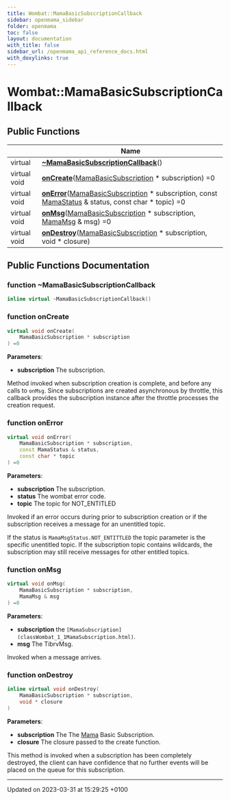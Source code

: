 ```yaml
---
title: Wombat::MamaBasicSubscriptionCallback
sidebar: openmama_sidebar
folder: openmama
toc: false
layout: documentation
with_title: false
sidebar_url: /openmama_api_reference_docs.html
with_doxylinks: true
---
```


# Wombat::MamaBasicSubscriptionCallback





## Public Functions

|                | Name           |
| -------------- | -------------- |
| virtual | **[~MamaBasicSubscriptionCallback](classWombat_1_1MamaBasicSubscriptionCallback.html#function-~mamabasicsubscriptioncallback)**() |
| virtual void | **[onCreate](classWombat_1_1MamaBasicSubscriptionCallback.html#function-oncreate)**([MamaBasicSubscription](classWombat_1_1MamaBasicSubscription.html) * subscription) =0 |
| virtual void | **[onError](classWombat_1_1MamaBasicSubscriptionCallback.html#function-onerror)**([MamaBasicSubscription](classWombat_1_1MamaBasicSubscription.html) * subscription, const [MamaStatus](classWombat_1_1MamaStatus.html) & status, const char * topic) =0 |
| virtual void | **[onMsg](classWombat_1_1MamaBasicSubscriptionCallback.html#function-onmsg)**([MamaBasicSubscription](classWombat_1_1MamaBasicSubscription.html) * subscription, [MamaMsg](classWombat_1_1MamaMsg.html) & msg) =0 |
| virtual void | **[onDestroy](classWombat_1_1MamaBasicSubscriptionCallback.html#function-ondestroy)**([MamaBasicSubscription](classWombat_1_1MamaBasicSubscription.html) * subscription, void * closure) |

## Public Functions Documentation

### function ~MamaBasicSubscriptionCallback

```cpp
inline virtual ~MamaBasicSubscriptionCallback()
```


### function onCreate

```cpp
virtual void onCreate(
    MamaBasicSubscription * subscription
) =0
```


**Parameters**: 

  * **subscription** The subscription. 


Method invoked when subscription creation is complete, and before any calls to `onMsg`. Since subscriptions are created asynchronous by throttle, this callback provides the subscription instance after the throttle processes the creation request.


### function onError

```cpp
virtual void onError(
    MamaBasicSubscription * subscription,
    const MamaStatus & status,
    const char * topic
) =0
```


**Parameters**: 

  * **subscription** The subscription. 
  * **status** The wombat error code. 
  * **topic** The topic for NOT_ENTITLED 


Invoked if an error occurs during prior to subscription creation or if the subscription receives a message for an unentitled topic.

If the status is `MamaMsgStatus.NOT_ENTITTLED` the topic parameter is the specific unentitled topic. If the subscription topic contains wildcards, the subscription may still receive messages for other entitled topics.


### function onMsg

```cpp
virtual void onMsg(
    MamaBasicSubscription * subscription,
    MamaMsg & msg
) =0
```


**Parameters**: 

  * **subscription** the `[MamaSubscription](classWombat_1_1MamaSubscription.html)`. 
  * **msg** The TibrvMsg. 


Invoked when a message arrives.


### function onDestroy

```cpp
inline virtual void onDestroy(
    MamaBasicSubscription * subscription,
    void * closure
)
```


**Parameters**: 

  * **subscription** The The [Mama](classWombat_1_1Mama.html) Basic Subscription. 
  * **closure** The closure passed to the create function. 


This method is invoked when a subscription has been completely destroyed, the client can have confidence that no further events will be placed on the queue for this subscription.


-------------------------------

Updated on 2023-03-31 at 15:29:25 +0100